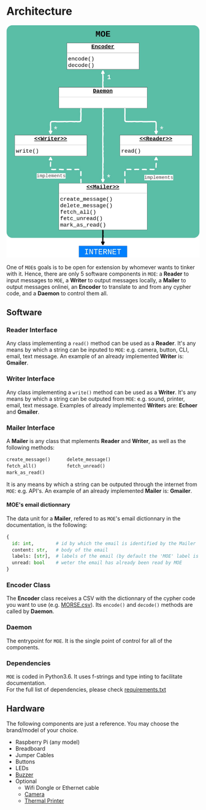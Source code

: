 # Architecture

![architecture](./_static/img/architecture.jpg)

One of `MOE`s goals is to be open for extension by whomever wants to tinker with it.
Hence, there are only 5 software components in `MOE`: a **Reader** to input messages to `MOE`, a **Writer** to output messages locally, a **Mailer** to output messages onlinei, an **Encoder** to translate to and from any cypher code, and a **Daemon** to control them all.

## Software

### Reader Interface
Any class implementing a `read()` method can be used as a **Reader**. It's any means by which a string can be inputed to `MOE`: e.g. camera, button, CLI, email, text message.
An example of an already implemented **Writer** is: **Gmailer**.

### Writer Interface
Any class implementing a `write()` method can be used as a **Writer**. It's any means by which a string can be outputed from `MOE`: e.g. sound, printer, email, text message.
Examples of already implemented **Writer**s are: **Echoer** and **Gmailer**.

### Mailer Interface
A **Mailer** is any class that mplements **Reader** and **Writer**, as well as the following methods:
```python
create_message()      delete_message()
fetch_all()           fetch_unread()
mark_as_read()
```

It is any means by which a string can be outputed through the internet from `MOE`: e.g. API's.
An example of an already implemented **Mailer** is: **Gmailer**.

#### MOE's email dictionnary
The data unit for a **Mailer**, refered to as `MOE`'s email dictionnary in the documentation, is the following:
```python
{
  id: int,        # id by which the email is identified by the Mailer
  content: str,   # body of the email
  labels: [str],  # labels of the email (by default the 'MOE' label is used as an index)
  unread: bool    # weter the email has already been read by MOE
}
```

### Encoder Class
The **Encoder** class receives a CSV with the dictionnary of the cypher code you want to use (e.g. [MORSE.csv](https://github.com/CamiloGarciaLaRotta/MOE/blob/master/examples/MORSE.csv)). Its `encode()` and `decode()` methods are called by **Daemon**.

### Daemon
The entrypoint for `MOE`. It is the single point of control for all of the components.

### Dependencies
`MOE` is coded in Python3.6. It uses f-strings and type inting to facilitate documentation.  
For the full list of dependencies, please check [requirements.txt](https://github.com/CamiloGarciaLaRotta/MOE/blob/master/config/requirements.txt)

## Hardware
The following components are just a reference. You may choose the brand/model of your choice.

* Raspberry Pi (any model)
* Breadboard
* Jumper Cables
* Buttons
* LEDs
* [Buzzer](https://www.adafruit.com/product/1536)
* Optional
  * Wifi Dongle or Ethernet cable
  * [Camera](https://www.raspberrypi.org/products/camera-module-v2/)
  * [Thermal Printer](https://www.adafruit.com/product/597)

